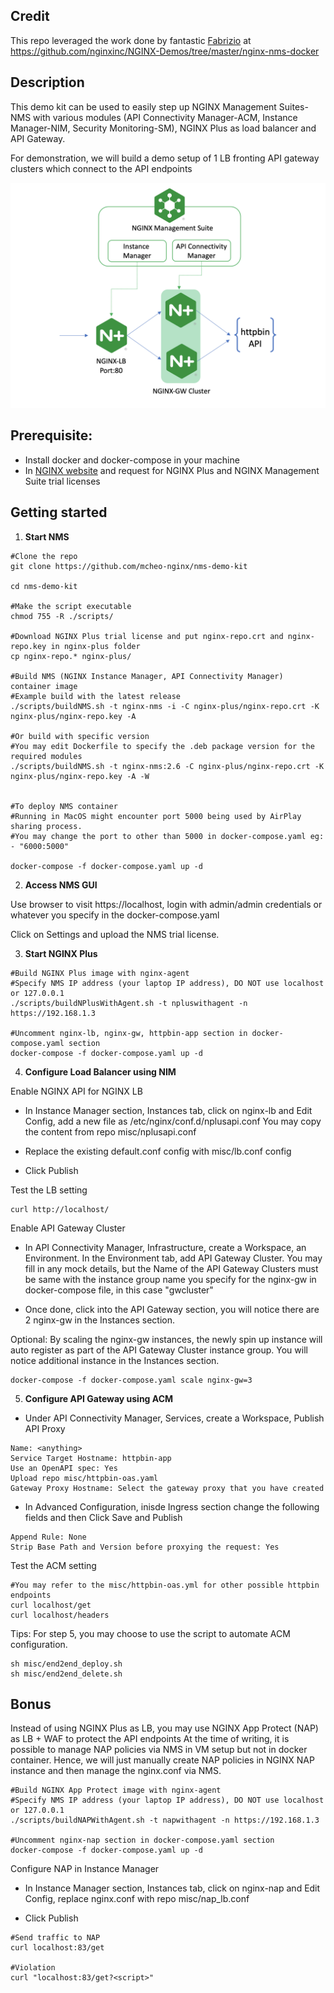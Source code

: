 

## Credit
This repo leveraged the work done by fantastic [Fabrizio](https://github.com/fabriziofiorucci) at https://github.com/nginxinc/NGINX-Demos/tree/master/nginx-nms-docker

## Description
This demo kit can be used to easily step up NGINX Management Suites-NMS with various modules (API Connectivity Manager-ACM, Instance Manager-NIM, Security Monitoring-SM), NGINX Plus as load balancer and API Gateway.

For demonstration, we will build a demo setup of 1 LB fronting API gateway clusters which connect to the API endpoints

![alt text](demo-setup-v2.png)

## Prerequisite: 
- Install docker and docker-compose in your machine
- In [NGINX website](https://www.nginx.com/pricing/) and request for NGINX Plus and NGINX Management Suite trial licenses


## Getting started
1. **Start NMS**
```
#Clone the repo
git clone https://github.com/mcheo-nginx/nms-demo-kit

cd nms-demo-kit

#Make the script executable
chmod 755 -R ./scripts/

#Download NGINX Plus trial license and put nginx-repo.crt and nginx-repo.key in nginx-plus folder
cp nginx-repo.* nginx-plus/

#Build NMS (NGINX Instance Manager, API Connectivity Manager) container image
#Example build with the latest release
./scripts/buildNMS.sh -t nginx-nms -i -C nginx-plus/nginx-repo.crt -K nginx-plus/nginx-repo.key -A

#Or build with specific version
#You may edit Dockerfile to specify the .deb package version for the required modules
./scripts/buildNMS.sh -t nginx-nms:2.6 -C nginx-plus/nginx-repo.crt -K nginx-plus/nginx-repo.key -A -W


#To deploy NMS container
#Running in MacOS might encounter port 5000 being used by AirPlay sharing process. 
#You may change the port to other than 5000 in docker-compose.yaml eg: - "6000:5000"

docker-compose -f docker-compose.yaml up -d
```

2. **Access NMS GUI**

Use browser to visit https://localhost, login with admin/admin credentials or whatever you specify in the docker-compose.yaml

Click on Settings and upload the NMS trial license.


3. **Start NGINX Plus**
```
#Build NGINX Plus image with nginx-agent
#Specify NMS IP address (your laptop IP address), DO NOT use localhost or 127.0.0.1
./scripts/buildNPlusWithAgent.sh -t npluswithagent -n https://192.168.1.3

#Uncomment nginx-lb, nginx-gw, httpbin-app section in docker-compose.yaml section
docker-compose -f docker-compose.yaml up -d
```

4. **Configure Load Balancer using NIM**

Enable NGINX API for NGINX LB

- In Instance Manager section, Instances tab, click on nginx-lb and Edit Config, add a new file as /etc/nginx/conf.d/nplusapi.conf  You may copy the content from repo misc/nplusapi.conf

- Replace the existing default.conf config with misc/lb.conf config

- Click Publish

Test the LB setting
```
curl http://localhost/
```


Enable API Gateway Cluster

- In API Connectivity Manager, Infrastructure, create a Workspace, an Environment. In the Environment tab, add API Gateway Cluster. You may fill in any mock details, but the Name of the API Gateway Clusters must be same with the instance group name you specify for the nginx-gw in docker-compose file, in this case "gwcluster"

- Once done, click into the API Gateway section, you will notice there are 2 nginx-gw in the Instances section.

Optional:
By scaling the nginx-gw instances, the newly spin up instance will auto register as part of the API Gateway Cluster instance group. You will notice additional instance in the Instances section.
```
docker-compose -f docker-compose.yaml scale nginx-gw=3
```

5. **Configure API Gateway using ACM**

- Under API Connectivity Manager, Services, create a Workspace, Publish API Proxy
```    
Name: <anything>
Service Target Hostname: httpbin-app
Use an OpenAPI spec: Yes
Upload repo misc/httpbin-oas.yaml
Gateway Proxy Hostname: Select the gateway proxy that you have created
```
- In Advanced Configuration, inisde Ingress section change the following fields and then Click Save and Publish
```
Append Rule: None
Strip Base Path and Version before proxying the request: Yes
```


Test the ACM setting
```
#You may refer to the misc/httpbin-oas.yml for other possible httpbin endpoints
curl localhost/get
curl localhost/headers

```
Tips: For step 5, you may choose to use the script to automate ACM configuration.  
```
sh misc/end2end_deploy.sh
sh misc/end2end_delete.sh
```

## Bonus
Instead of using NGINX Plus as LB, you may use NGINX App Protect (NAP) as LB + WAF to protect the API endpoints
At the time of writing, it is possible to manage NAP policies via NMS in VM setup but not in docker container. Hence, we will just manually create NAP policies in NGINX NAP instance and then manage the nginx.conf via NMS.

```
#Build NGINX App Protect image with nginx-agent
#Specify NMS IP address (your laptop IP address), DO NOT use localhost or 127.0.0.1
./scripts/buildNAPWithAgent.sh -t napwithagent -n https://192.168.1.3

#Uncomment nginx-nap section in docker-compose.yaml section
docker-compose -f docker-compose.yaml up -d
```

Configure NAP in Instance Manager

- In Instance Manager section, Instances tab, click on nginx-nap and Edit Config, replace nginx.conf with repo misc/nap_lb.conf

- Click Publish

```
#Send traffic to NAP
curl localhost:83/get

#Violation
curl "localhost:83/get?<script>"
```
